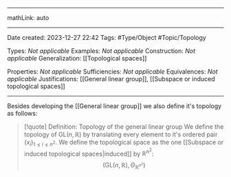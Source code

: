 
---

mathLink: auto

---
Date created: 2023-12-27 22:42
Tags: #Type/Object #Topic/Topology 

Types: _Not applicable_
Examples: _Not applicable_
Construction: _Not applicable_
Generalization: [[Topological spaces]]

Properties: _Not applicable_
Sufficiencies: _Not applicable_
Equivalences: _Not applicable_
Justifications: [[General linear group]], [[Subspace or induced topological spaces]]

---  

Besides developing the [[General linear group]] we also define it's topology as follows:

> [!quote] Definition: Topology of the general linear group
> We define the topology of $\text{GL}(n,\mathbb R)$ by translating every element to it's ordered pair $(x_{i})_{1\leq i\leq n^{2}}$. We define the topological space as the one [[Subspace or induced topological spaces|induced]] by $\mathbb R^{n^2}$: $$(\text{GL}(n,\mathbb R), \Theta_{\mathbb R^{n^2}})$$



